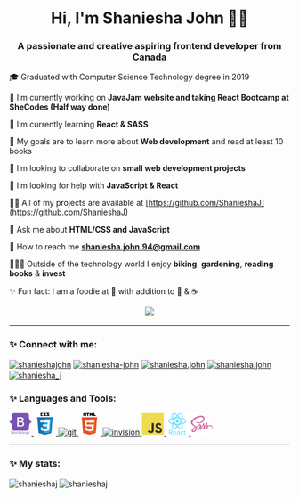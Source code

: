 <h1 align="center">Hi, I'm Shaniesha John 👋🏽</h1>
<h3 align="center">A passionate and creative aspiring frontend developer from Canada </h3>

🎓 Graduated with Computer Science Technology degree in 2019 

🔭 I’m currently working on **JavaJam website and taking React Bootcamp at SheCodes (Half way done)**

🌱 I’m currently learning **React & SASS**

🎯 My goals are to learn more about **Web development** and read at least 10 books

👯 I’m looking to collaborate on **small web development projects**

🤝 I’m looking for help with **JavaScript & React**

👨‍💻 All of my projects are available at [https://github.com/ShanieshaJ](https://github.com/ShanieshaJ)

💬 Ask me about **HTML/CSS and JavaScript**

📧 How to reach me **shaniesha.john.94@gmail.com**

🚴🏽‍♀️ Outside of the technology world I enjoy **biking**, **gardening**, **reading books** & **invest**

✨ Fun fact: I am a foodie at 💖 with addition to 🧋 & ☕

<div align = "center">
  <img src="https://media.giphy.com/media/L1R1tvI9svkIWwpVYr/giphy.gif" />
</div>

<hr/>

<h3 align="left">✨ Connect with me:</h3>
<p align="left">
<a href="https://twitter.com/shanieshajohn" target="blank"><img align="center" src="https://raw.githubusercontent.com/rahuldkjain/github-profile-readme-generator/master/src/images/icons/Social/twitter.svg" alt="shanieshajohn" height="30" width="40" /></a>
<a href="https://linkedin.com/in/shaniesha-john" target="blank"><img align="center" src="https://raw.githubusercontent.com/rahuldkjain/github-profile-readme-generator/master/src/images/icons/Social/linked-in-alt.svg" alt="shaniesha-john" height="30" width="40" /></a>
<a href="https://codesandbox.com/shaniesha.john" target="blank"><img align="center" src="https://raw.githubusercontent.com/rahuldkjain/github-profile-readme-generator/master/src/images/icons/Social/codesandbox.svg" alt="shaniesha.john" height="30" width="40" /></a>
<a href="https://fb.com/shaniesha.john" target="blank"><img align="center" src="https://raw.githubusercontent.com/rahuldkjain/github-profile-readme-generator/master/src/images/icons/Social/facebook.svg" alt="shaniesha.john" height="30" width="40" /></a>
<a href="https://instagram.com/shaniesha_j" target="blank"><img align="center" src="https://raw.githubusercontent.com/rahuldkjain/github-profile-readme-generator/master/src/images/icons/Social/instagram.svg" alt="shaniesha_j" height="30" width="40" /></a>
</p>

<h3 align="left">✨ Languages and Tools:</h3>
<p align="left"> <a href="https://getbootstrap.com" target="_blank" rel="noreferrer"> <img src="https://raw.githubusercontent.com/devicons/devicon/master/icons/bootstrap/bootstrap-plain-wordmark.svg" alt="bootstrap" width="40" height="40"/> </a> <a href="https://www.w3schools.com/css/" target="_blank" rel="noreferrer"> <img src="https://raw.githubusercontent.com/devicons/devicon/master/icons/css3/css3-original-wordmark.svg" alt="css3" width="40" height="40"/> </a> <a href="https://git-scm.com/" target="_blank" rel="noreferrer"> <img src="https://www.vectorlogo.zone/logos/git-scm/git-scm-icon.svg" alt="git" width="40" height="40"/> </a> <a href="https://www.w3.org/html/" target="_blank" rel="noreferrer"> <img src="https://raw.githubusercontent.com/devicons/devicon/master/icons/html5/html5-original-wordmark.svg" alt="html5" width="40" height="40"/> </a> <a href="https://www.invisionapp.com/" target="_blank" rel="noreferrer"> <img src="https://www.vectorlogo.zone/logos/invisionapp/invisionapp-icon.svg" alt="invision" width="40" height="40"/> </a> <a href="https://developer.mozilla.org/en-US/docs/Web/JavaScript" target="_blank" rel="noreferrer"> <img src="https://raw.githubusercontent.com/devicons/devicon/master/icons/javascript/javascript-original.svg" alt="javascript" width="40" height="40"/> </a> <a href="https://reactjs.org/" target="_blank" rel="noreferrer"> <img src="https://raw.githubusercontent.com/devicons/devicon/master/icons/react/react-original-wordmark.svg" alt="react" width="40" height="40"/> </a> <a href="https://sass-lang.com" target="_blank" rel="noreferrer"> <img src="https://raw.githubusercontent.com/devicons/devicon/master/icons/sass/sass-original.svg" alt="sass" width="40" height="40"/> </a> </p>

<hr/>

<h3 align = "left">✨ My stats:</h3>
<p align = "left">
  <img align="center" src="https://github-readme-stats.vercel.app/api/top-langs?username=shanieshaj&show_icons=true&locale=en&layout=compact" alt="shanieshaj" />
  <img align="center" src="https://github-readme-streak-stats.herokuapp.com/?user=shanieshaj&" alt="shanieshaj" />
</p>

<!---
ShanieshaJ/ShanieshaJ is a ✨ special ✨ repository because its `README.md` (this file) appears on your GitHub profile.
You can click the Preview link to take a look at your changes.
--->
